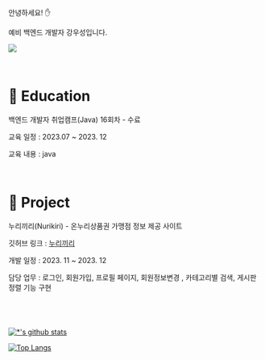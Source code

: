 안녕하세요! :hand:

예비 백엔드 개발자 강우성입니다.

<a href="mailto:znlv0420@gmail.com">
    <img
      src="https://img.shields.io/badge/znlv0420@gmail.com-D14836?style=flat&logo=gmail&logoColor=white"/>
</a>

&emsp;

# :taxi: Education

백엔드 개발자 취업캠프(Java) 16회차 - 수료

교육 일정 : 2023.07 ~ 2023. 12

교육 내용 : java

&ensp;

# 🚌 Project

누리끼리(Nurikiri) - 온누리상품권 가맹점 정보 제공 사이트

깃허브 링크 : [누리끼리](https://github.com/SixFiveThirty/Nurikiri)

개발 일정 : 2023. 11 ~ 2023. 12

담당 업무 : 로그인, 회원가입, 프로필 페이지, 회원정보변경 , 카테고리별 검색, 게시판 정렬 기능 구현 

&ensp;

#
[![*'s github stats](https://github-readme-stats.vercel.app/api?username=kwssssss)](https://github.com/kwssssss)

[![Top Langs](https://github-readme-stats.vercel.app/api/top-langs/?username=kwssssss&layout=compact)](https://github.com/kwssssss/github-readme-stats)

